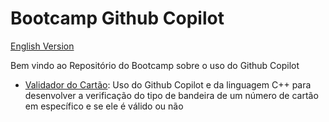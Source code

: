 # Bootcamp Github Copilot 

[English Version](./en-Us.md)

Bem vindo ao Repositório do Bootcamp sobre o uso do Github Copilot

- [Validador do Cartão](./ValidadorCartao/): Uso do Github Copilot e da linguagem C++ para desenvolver a verificação do tipo de bandeira de um número de cartão em específico e se ele é válido ou não

